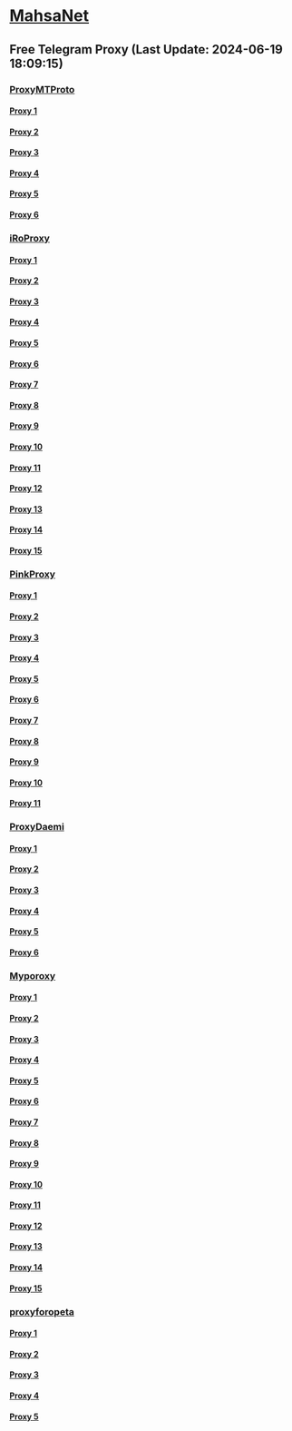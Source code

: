 
# [MahsaNet](https://t.me/mahsa_net)
## Free Telegram Proxy (Last Update: 2024-06-19 18:09:15)
### [ProxyMTProto](https://t.me/ProxyMTProto)
#### [Proxy 1](tg://proxy?server=188.245.64.91&port=7443&secret=eeRighJJvXrFGRMCIMJdCQ)
#### [Proxy 2](tg://proxy?server=195.201.6.154&port=7443&secret=eeRighJJvXrFGRMCIMJdCQ)
#### [Proxy 3](tg://proxy?server=95.216.182.125&port=123&secret=eeRighJJvXrFGRMCIMJdCQ)
#### [Proxy 4](tg://proxy?server=95.216.179.118&port=123&secret=eeRighJJvXrFGRMCIMJdCQ)
#### [Proxy 5](tg://proxy?server=cloudflare.nokia.net.co.uk.do_yo.want_to.clash_with.this.www.microsoft.com.there_is_no.place_like.localhost.www.bing.com.count_with_me.cyou.net.digikala.com.msn.com.bsi.ir.enamad.ir.now_sud.again_to_fight.everyone.i_am.the_internet.transfertoustryme.cfd.&port=1234&secret=3QAAAAAAAAAAAAAAAAAAAAA%3D)
#### [Proxy 6](tg://proxy?server=cloudflare.nokia.net.co.uk.do_yo.want_to.clash_with.this.www.microsoft.com.there_is_no.place_like.localhost.www.bing.com.count_with_me.cyou.net.digikala.com.msn.com.bsi.ir.enamad.ir.now_sud.again_to_fight.everyone.i_am.the_internet.insurancecom.bond.&port=1234&secret=3QAAAAAAAAAAAAAAAAAAAAA%3D)
### [iRoProxy](https://t.me/iRoProxy)
#### [Proxy 1](tg://proxy?server=103.69.224.157&port=888&secret=eeRighJJvXrFGRMCIMJdCQ)
#### [Proxy 2](tg://proxy?server=103.69.224.246&port=777&secret=eeRighJJvXrFGRMCIMJdCQ)
#### [Proxy 3](tg://proxy?server=103.69.224.225&port=888&secret=eeRighJJvXrFGRMCIMJdCQ)
#### [Proxy 4](tg://proxy?server=103.69.224.185&port=888&secret=eeRighJJvXrFGRMCIMJdCQ)
#### [Proxy 5](tg://proxy?server=103.69.224.119&port=777&secret=eeRighJJvXrFGRMCIMJdCQ)
#### [Proxy 6](tg://proxy?server=103.69.224.220&port=777&secret=eeRighJJvXrFGRMCIMJdCQ)
#### [Proxy 7](tg://proxy?server=103.69.224.214&port=777&secret=eeRighJJvXrFGRMCIMJdCQ)
#### [Proxy 8](tg://proxy?server=103.69.224.98&port=888&secret=eeRighJJvXrFGRMCIMJdCQ)
#### [Proxy 9](tg://proxy?server=103.69.224.157&port=888&secret=eeRighJJvXrFGRMCIMJdCQ)
#### [Proxy 10](tg://proxy?server=103.69.224.246&port=777&secret=eeRighJJvXrFGRMCIMJdCQ)
#### [Proxy 11](tg://proxy?server=103.69.224.225&port=888&secret=eeRighJJvXrFGRMCIMJdCQ)
#### [Proxy 12](tg://proxy?server=103.69.224.185&port=888&secret=eeRighJJvXrFGRMCIMJdCQ)
#### [Proxy 13](tg://proxy?server=103.69.224.119&port=777&secret=eeRighJJvXrFGRMCIMJdCQ)
#### [Proxy 14](tg://proxy?server=103.69.224.220&port=777&secret=eeRighJJvXrFGRMCIMJdCQ)
#### [Proxy 15](tg://proxy?server=103.69.224.214&port=777&secret=eeRighJJvXrFGRMCIMJdCQ)
### [PinkProxy](https://t.me/PinkProxy)
#### [Proxy 1](tg://proxy?server=49.13.67.217&port=123&secret=eeRighJJvXrFGRMCIMJdCQ)
#### [Proxy 2](tg://proxy?server=188.245.53.142&port=7&secret=eeRighJJvXrFGRMCIMJdCQ)
#### [Proxy 3](tg://proxy?server=188.245.53.142&port=7&secret=eeRighJJvXrFGRMCIMJdCQ)
#### [Proxy 4](tg://proxy?server=188.245.55.233&port=78&secret=eeRighJJvXrFGRMCIMJdCQ)
#### [Proxy 5](tg://proxy?server=188.245.78.98&port=110&secret=eeRighJJvXrFGRMCIMJdCQ)
#### [Proxy 6](tg://proxy?server=188.245.78.99&port=787&secret=eeRighJJvXrFGRMCIMJdCQ)
#### [Proxy 7](tg://proxy?server=188.245.78.98&port=110&secret=eeRighJJvXrFGRMCIMJdCQ)
#### [Proxy 8](tg://proxy?server=116.203.137.231&port=118&secret=eeRighJJvXrFGRMCIMJdCQ)
#### [Proxy 9](tg://proxy?server=49.12.184.95&port=90&secret=eeRighJJvXrFGRMCIMJdCQ)
#### [Proxy 10](tg://proxy?server=188.245.78.99&port=787&secret=eeRighJJvXrFGRMCIMJdCQ)
#### [Proxy 11](tg://proxy?server=188.245.78.98&port=110&secret=eeRighJJvXrFGRMCIMJdCQ)
### [ProxyDaemi](https://t.me/ProxyDaemi)
#### [Proxy 1](tg://proxy?server=drzahrasadr.ir.toosmashhadcarpet.com.ayeroon.ir.city-kids.ir.raibod-ec.com.khanen-oo.com.parel.style.iranlabex.ir.jarchia.ir.sporthug.com.ra-ngvare.com.isti.ir.dayasoft.ir.elecsource.ir.symolife.com.yejadg.ir.nys24.ir.ofv-hotel.com.sherevadastaan.online&port=443&secret=3dpBFlW2hP6Hq_WOwiNeKBY%3D)
#### [Proxy 2](tg://proxy?server=cloudflare.com.nokia.com.co.uk.do_yo.want_to.clash_with.this.www.microsoft.com.there_is_no.place_like.localhost.www.bing.com.count_with_me.cyou.net.digikala.com.www.enamad.ir.google.com.again_to_fight.everyone.i_am.the_internet.stokholm.bond&port=4550&secret=7HQighJPBNMYVRNB6tdkVwPQ)
#### [Proxy 3](tg://proxy?server=cloudflare.com.nokia.co.uk.do_you.want_to.clash_without.this.www.microsoft.com.there_is_no.place_like.localhost.www.bing.com.count_with_me.cyou.net.digikala.com.msn.com.bsi.ir.enamad.ir.now_sudo.again_to_fight.everyone.i_am.dns_internet.nat-dns.life.&port=3443&secret=FgMBAgABAAH8AwOG4kw63QPQ)
#### [Proxy 4](tg://proxy?server=Cloudflare.com.nokia.com.co.uk.do_yo.want_to.clash_with.this.www.microsoft.com.there_is_no.place_like.localhost.www.bing.com.count_with_me.cyou.net.digikala.com.www.enamad.ir.google.com.again_to_fight.everyone.i_am.the_internet.ghodratman.site&port=6550&secret=7HQighJPBNMYVRNB6tdkVwPQ)
#### [Proxy 5](tg://proxy?server=cloudflare.com.nokia.com.co.uk.do_yo.want_to.clash_with.this.www.microsoft.com.there_is_no.place_like.localhost.www.bing.com.count_with_me.cyou.net.digikala.com.www.enamad.ir.google.com.again_to_fight.everyone.i_am.the_internet.deragon.store&port=6550&secret=7HQighJPBNMYVRNB6tdkVwPQ)
#### [Proxy 6](tg://proxy?server=cloudflare.nokia.net.co.uk.do_yo.want_to.clash_with.this.www.microsoft.com.there_is_no.place_like.localhost.www.bing.com.count_with_me.cyou.net.digikala.com.msn.com.bsi.ir.enamad.ir.now_sud.again_to_fight.everyone.i_am.spinaspulas--citycenter.mom&port=443&secret=7vQ1mpsyX_HR5QhN8OD3U3t0Z2p1Lm9yZw)
### [Myporoxy](https://t.me/Myporoxy)
#### [Proxy 1](tg://proxy?server=Cloudflare.com.nokia.com.co.uk.do_yo.want_to.clash_with.this.www.microsoft.com.there_is_no.place_like.localhost.www.bing.com.count_with_me.cyou.net.digikala.com.www.enamad.ir.google.com.again_to_fight.everyone.i_am.the_internet.sarcheshmeh.pw.&port=5777&secret=eeRigzNJvXrFGRMCIMJdEA)
#### [Proxy 2](tg://proxy?server=Cloudflare.com.nokia.com.co.uk.do_yo.want_to.clash_with.this.www.microsoft.com.there_is_no.place_like.localhost.www.bing.com.count_with_me.cyou.net.digikala.com.www.enamad.ir.google.com.again_to_fight.everyone.i_am.the_internet.bebelihils.monster.&port=4550&secret=7HQighJPBNMYVRNB6tdkVwPQ)
#### [Proxy 3](tg://proxy?server=cloudflare.com.nokia.com.co.uk.do_yo.want_to.clash_with.this.www.microsoft.com.there_is_no.place_like.localhost.www.bing.com.count_with_me.cyou.net.digikala.com.www.enamad.ir.google.com.again_to_fight.everyone.i_am.the_internet.stokholm.bond&port=4550&secret=7HQighJPBNMYVRNB6tdkVwPQ)
#### [Proxy 4](tg://proxy?server=Cloudflare.com.nokia.com.co.uk.do_yo.want_to.clash_with.this.www.microsoft.com.there_is_no.place_like.localhost.www.bing.com.count_with_me.cyou.net.digikala.com.www.enamad.ir.google.com.again_to_fight.everyone.i_am.the_internet.sarcheshmeh.pw.&port=5777&secret=eeRigzNJvXrFGRMCIMJdEA)
#### [Proxy 5](tg://proxy?server=cloudflare.com.nokia.com.co.uk.do_yo.want_to.clash_with.this.www.microsoft.com.there_is_no.place_like.localhost.www.bing.com.count_with_me.cyou.net.digikala.com.www.enamad.ir.google.com.again_to_fight.everyone.i_am.the_internet.deragon.store&port=6550&secret=7HQighJPBNMYVRNB6tdkVwPQ)
#### [Proxy 6](tg://proxy?server=Cloudflare.com.nokia.com.co.uk.do_yo.want_to.clash_with.this.www.microsoft.com.there_is_no.place_like.localhost.www.bing.com.count_with_me.cyou.net.digikala.com.www.enamad.ir.google.com.again_to_fight.everyone.i_am.the_internet.ghodratman.site&port=6550&secret=7HQighJPBNMYVRNB6tdkVwPQ)
#### [Proxy 7](tg://proxy?server=cloudflare.com.nokia.com.co.uk.do_yo.want_to.clash_with.this.www.microsoft.com.there_is_no.place_like.localhost.www.bing.com.count_with_me.cyou.net.digikala.com.www.enamad.ir.google.com.again_to_fight.everyone.i_am.the_internet.stokholm.bond&port=4550&secret=7HQighJPBNMYVRNB6tdkVwPQ)
#### [Proxy 8](tg://proxy?server=Cloudflare.com.nokia.com.co.uk.do_yo.want_to.clash_with.this.www.microsoft.com.there_is_no.place_like.localhost.www.bing.com.count_with_me.cyou.net.digikala.com.www.enamad.ir.google.com.again_to_fight.everyone.i_am.the_internet.bebelihils.monster.&port=4550&secret=7HQighJPBNMYVRNB6tdkVwPQ)
#### [Proxy 9](tg://proxy?server=cloudflare.com.nokia.com.co.uk.do_yo.want_to.clash_with.this.www.microsoft.com.there_is_no.place_like.localhost.www.bing.com.count_with_me.cyou.net.digikala.com.www.enamad.ir.google.com.again_to_fight.everyone.i_am.the_internet.boofaloo.quest.&port=5777&secret=eeRigzNJvXrFGRMCIMJdEA)
#### [Proxy 10](tg://proxy?server=Cloudflare.com.nokia.com.co.uk.do_yo.want_to.clash_with.this.www.microsoft.com.there_is_no.place_like.localhost.www.bing.com.count_with_me.cyou.net.digikala.com.www.enamad.ir.google.com.again_to_fight.everyone.i_am.the_internet.sarcheshmeh.pw.&port=5777&secret=eeRigzNJvXrFGRMCIMJdEA)
#### [Proxy 11](tg://proxy?server=cloudflare.com.nokia.com.co.uk.do_yo.want_to.clash_with.this.www.microsoft.com.there_is_no.place_like.localhost.www.bing.com.count_with_me.cyou.net.digikala.com.www.enamad.ir.google.com.again_to_fight.everyone.i_am.the_internet.stokholm.bond&port=4550&secret=7HQighJPBNMYVRNB6tdkVwPQ)
#### [Proxy 12](tg://proxy?server=cloudflare.com.nokia.com.co.uk.do_yo.want_to.clash_with.this.www.microsoft.com.there_is_no.place_like.localhost.www.bing.com.count_with_me.cyou.net.digikala.com.www.enamad.ir.google.com.again_to_fight.everyone.i_am.the_internet.boofaloo.quest.&port=5777&secret=eeRigzNJvXrFGRMCIMJdEA)
#### [Proxy 13](tg://proxy?server=cloudflare.com.nokia.com.co.uk.do_yo.want_to.clash_with.this.www.microsoft.com.there_is_no.place_like.localhost.www.bing.com.count_with_me.cyou.net.digikala.com.www.enamad.ir.google.com.again_to_fight.everyone.i_am.the_internet.deragon.store&port=6550&secret=7HQighJPBNMYVRNB6tdkVwPQ)
#### [Proxy 14](tg://proxy?server=Cloudflare.com.nokia.com.co.uk.do_yo.want_to.clash_with.this.www.microsoft.com.there_is_no.place_like.localhost.www.bing.com.count_with_me.cyou.net.digikala.com.www.enamad.ir.google.com.again_to_fight.everyone.i_am.the_internet.ghodratman.site&port=6550&secret=7HQighJPBNMYVRNB6tdkVwPQ)
#### [Proxy 15](tg://proxy?server=cloudflare.com.nokia.com.co.uk.do_yo.want_to.clash_with.this.www.microsoft.com.there_is_no.place_like.localhost.www.bing.com.count_with_me.cyou.net.digikala.com.www.enamad.ir.google.com.again_to_fight.everyone.i_am.the_internet.stokholm.bond&port=4550&secret=7HQighJPBNMYVRNB6tdkVwPQ)
### [proxyforopeta](https://t.me/proxyforopeta)
#### [Proxy 1](tg://proxy?server=cloudflare.com.nokia.com.co.uk.do_yo.want_to.clash_with.this.www.microsoft.com.there_is_no.place_like.localhost.www.bing.com.count_with_me.cyou.net.digikala.com.www.enamad.ir.google.com.again_to_fight.everyone.i_am.the_internet.stokholm.bond&port=4550&secret=7HQighJPBNMYVRNB6tdkVwPQ)
#### [Proxy 2](tg://proxy?server=Cloudflare.com.nokia.com.co.uk.do_yo.want_to.clash_with.this.www.microsoft.com.there_is_no.place_like.localhost.www.bing.com.count_with_me.cyou.net.digikala.com.www.enamad.ir.google.com.again_to_fight.everyone.i_am.the_internet.bebelihils.monster.&port=4550&secret=7HQighJPBNMYVRNB6tdkVwPQ)
#### [Proxy 3](tg://proxy?server=103.69.224.246&port=777&secret=79e462821249bd7ac519130220c25d09)
#### [Proxy 4](tg://proxy?server=128.140.11.69&port=4430&secret=eeRighJJvXrFGRMCIMJdCQ)
#### [Proxy 5](tg://proxy?server=188.245.52.62&port=128&secret=eeRighJJvXrFGRMCIMJdCQ)

    